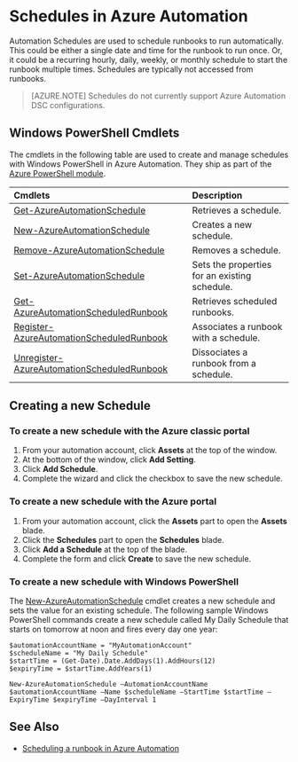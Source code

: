 <properties
   pageTitle="Schedules in Azure Automation | Microsoft Azure"
   description="Automation schedules are used to schedule runbooks in Azure Automation to start automatically.  This article describes how to create schedules."
   services="automation"
   documentationCenter=""
   authors="mgoedtel"
   manager="stevenka"
   editor="tysonn" />
<tags
   ms.service="automation"
   ms.devlang="na"
   ms.topic="article"
   ms.tgt_pltfrm="na"
   ms.workload="infrastructure-services"
   ms.date="03/18/2016"
   ms.author="bwren" />

# Schedules in Azure Automation

Automation Schedules are used to schedule runbooks to run automatically.  This could be either a single date and time for the runbook to run once.  Or, it could be a recurring hourly, daily, weekly, or monthly schedule to start the runbook multiple times.  Schedules are typically not accessed from runbooks.

>[AZURE.NOTE]  Schedules do not currently support Azure Automation DSC configurations.

## Windows PowerShell Cmdlets

The cmdlets in the following table are used to create and manage schedules with Windows PowerShell in Azure Automation. They ship as part of the [Azure PowerShell module](../powershell-install-configure.md).

|Cmdlets|Description|
|:---|:---|
|[Get-AzureAutomationSchedule](http://msdn.microsoft.com/library/dn690274.aspx)|Retrieves a schedule.|
|[New-AzureAutomationSchedule](http://msdn.microsoft.com/library/dn690271.aspx)|Creates a new schedule.|
|[Remove-AzureAutomationSchedule](http://msdn.microsoft.com/library/dn690279.aspx)|Removes a schedule.|
|[Set-AzureAutomationSchedule](http://msdn.microsoft.com/library/dn690270.aspx)|Sets the properties for an existing schedule.|
|[Get-AzureAutomationScheduledRunbook](http://msdn.microsoft.com/library/dn913778.aspx)|Retrieves scheduled runbooks.|
|[Register-AzureAutomationScheduledRunbook](http://msdn.microsoft.com/library/dn690265.aspx)|Associates a runbook with a schedule.|
|[Unregister-AzureAutomationScheduledRunbook](http://msdn.microsoft.com/library/dn690273.aspx)|Dissociates a runbook from a schedule.|

## Creating a new Schedule

### To create a new schedule with the Azure classic portal


1. From your automation account, click **Assets** at the top of the window.
1. At the bottom of the window, click **Add Setting**.
1. Click **Add Schedule**.
1. Complete the wizard and click the checkbox to save the new schedule.

### To create a new schedule with the Azure portal

1. From your automation account, click the **Assets** part to open the **Assets** blade.
1. Click the **Schedules** part to open the **Schedules** blade.
1. Click **Add a Schedule** at the top of the blade.
1. Complete the form and click **Create** to save the new schedule.

### To create a new schedule with Windows PowerShell

The [New-AzureAutomationSchedule](http://msdn.microsoft.com/library/dn690271.aspx) cmdlet creates a new schedule and sets the value for an existing schedule.  The following sample Windows PowerShell commands create a new schedule called My Daily Schedule that starts on tomorrow at noon and fires every day one year:

	$automationAccountName = "MyAutomationAccount"
	$scheduleName = "My Daily Schedule"
	$startTime = (Get-Date).Date.AddDays(1).AddHours(12)
	$expiryTime = $startTime.AddYears(1)

	New-AzureAutomationSchedule –AutomationAccountName $automationAccountName –Name $scheduleName –StartTime $startTime –ExpiryTime $expiryTime –DayInterval 1


## See Also
- [Scheduling a runbook in Azure Automation](automation-scheduling-a-runbook.md)
